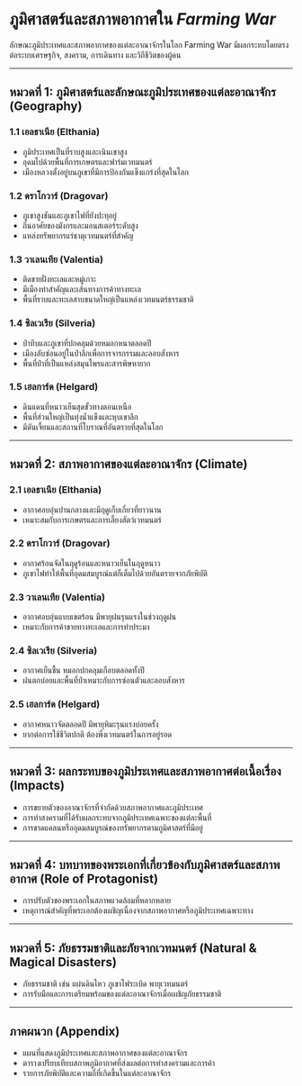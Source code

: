 # ภูมิศาสตร์และสภาพอากาศใน *Farming War*

ลักษณะภูมิประเทศและสภาพอากาศของแต่ละอาณาจักรในโลก Farming War มีผลกระทบโดยตรงต่อระบบเศรษฐกิจ, สงคราม, การเดินทาง และวิถีชีวิตของผู้คน

---

## หมวดที่ 1: ภูมิศาสตร์และลักษณะภูมิประเทศของแต่ละอาณาจักร (Geography)

### 1.1 เอลธาเนีย (Elthania)
- ภูมิประเทศเป็นที่ราบสูงและเนินเขาสูง
- อุดมไปด้วยพื้นที่การเกษตรและฟาร์มเวทมนตร์
- เมืองหลวงตั้งอยู่บนภูเขาที่มีการป้องกันแข็งแกร่งที่สุดในโลก

### 1.2 ดราโกวาร์ (Dragovar)
- ภูเขาสูงชันและภูเขาไฟที่ยังปะทุอยู่
- ถิ่นอาศัยของมังกรและมอนสเตอร์ระดับสูง
- แหล่งทรัพยากรแร่ธาตุเวทมนตร์ที่สำคัญ

### 1.3 วาเลนเทีย (Valentia)
- ติดชายฝั่งทะเลและหมู่เกาะ
- มีเมืองท่าสำคัญและเส้นทางการค้าทางทะเล
- พื้นที่ราบและทะเลสาบขนาดใหญ่เป็นแหล่งเวทมนตร์ธรรมชาติ

### 1.4 ซิลเวเรีย (Silveria)
- ป่าทึบและภูเขาที่ปกคลุมด้วยหมอกหนาตลอดปี
- เมืองลับซ่อนอยู่ในป่าลึกเพื่อการจารกรรมและลอบสังหาร
- พื้นที่ป่าที่เป็นแหล่งสมุนไพรและสารพิษหายาก

### 1.5 เฮลการ์ด (Helgard)
- ดินแดนที่หนาวเย็นสุดขั้วทางตอนเหนือ
- พื้นที่ส่วนใหญ่เป็นทุ่งน้ำแข็งและหุบเขาลึก
- มีดันเจี้ยนและสถานที่โบราณที่อันตรายที่สุดในโลก

---

## หมวดที่ 2: สภาพอากาศของแต่ละอาณาจักร (Climate)

### 2.1 เอลธาเนีย (Elthania)
- อากาศอบอุ่นปานกลางและมีฤดูเก็บเกี่ยวที่ยาวนาน
- เหมาะสมกับการเกษตรและการเลี้ยงสัตว์เวทมนตร์

### 2.2 ดราโกวาร์ (Dragovar)
- อากาศร้อนจัดในฤดูร้อนและหนาวเย็นในฤดูหนาว
- ภูเขาไฟทำให้พื้นที่อุดมสมบูรณ์แต่ก็เต็มไปด้วยอันตรายจากภัยพิบัติ

### 2.3 วาเลนเทีย (Valentia)
- อากาศอบอุ่นแบบเขตร้อน มีพายุฝนรุนแรงในช่วงฤดูฝน
- เหมาะกับการค้าขายทางทะเลและการทำประมง

### 2.4 ซิลเวเรีย (Silveria)
- อากาศเย็นชื้น หมอกปกคลุมเกือบตลอดทั้งปี
- ฝนตกบ่อยและพื้นที่ป่าเหมาะกับการซ่อนตัวและลอบสังหาร

### 2.5 เฮลการ์ด (Helgard)
- อากาศหนาวจัดตลอดปี มีพายุหิมะรุนแรงบ่อยครั้ง
- ยากต่อการใช้ชีวิตปกติ ต้องพึ่งเวทมนตร์ในการอยู่รอด

---

## หมวดที่ 3: ผลกระทบของภูมิประเทศและสภาพอากาศต่อเนื้อเรื่อง (Impacts)

- การขยายตัวของอาณาจักรที่จำกัดด้วยสภาพอากาศและภูมิประเทศ
- การทำสงครามที่ได้รับผลกระทบจากภูมิประเทศเฉพาะของแต่ละพื้นที่
- การขาดแคลนหรืออุดมสมบูรณ์ของทรัพยากรตามภูมิศาสตร์ที่มีอยู่

---

## หมวดที่ 4: บทบาทของพระเอกที่เกี่ยวข้องกับภูมิศาสตร์และสภาพอากาศ (Role of Protagonist)

- การปรับตัวของพระเอกในสภาพแวดล้อมที่หลากหลาย
- เหตุการณ์สำคัญที่พระเอกต้องเผชิญเนื่องจากสภาพอากาศหรือภูมิประเทศเฉพาะทาง

---

## หมวดที่ 5: ภัยธรรมชาติและภัยจากเวทมนตร์ (Natural & Magical Disasters)

- ภัยธรรมชาติ เช่น แผ่นดินไหว ภูเขาไฟระเบิด พายุเวทมนตร์
- การรับมือและการเตรียมพร้อมของแต่ละอาณาจักรเมื่อเผชิญภัยธรรมชาติ

---

## ภาคผนวก (Appendix)

- แผนที่แสดงภูมิประเทศและสภาพอากาศของแต่ละอาณาจักร
- ตารางเปรียบเทียบสภาพภูมิอากาศที่ส่งผลต่อการทำสงครามและการค้า
- รายการภัยพิบัติและความถี่ที่เกิดขึ้นในแต่ละอาณาจักร

